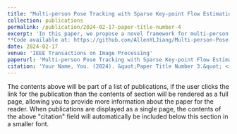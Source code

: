 ```yaml
---
title: "Multi-person Pose Tracking with Sparse Key-point Flow Estimation and Hierarchical Graph Distance Minimization"
collection: publications
permalink: /publication/2024-02-17-paper-title-number-4
excerpt: 'In this paper, we propose a novel framework for multi-person pose estimation and tracking on challenging scenarios. In view of occlusions and motion blurs which hinder the performance of pose tracking, we proposed to model humans as graphs and perform pose estimation and tracking by concentrating on the visible parts of human bodies which are informative about complete skeletons under incomplete observations. Specifically, the proposed framework involves three parts: (i) A Sparse Key-point Flow Estimating Module (SKFEM) and a Hierarchical Graph Distance Minimizing Module (HGMM) for estimating pixel-level and human-level motion, respectively; (ii) Pixel-level appearance consistency and human-level structural consistency are combined in measuring the visibility scores of body joints. The scores guide the pose estimator to predict complete skeletons by observing high-visibility parts, under the assumption that visible and invisible parts are inherently correlated in human part graphs. The pose estimator is iteratively fine-tuned to achieve this capability; (iii) Multiple historical frames are combined to benefit tracking which is implemented using HGMM. The proposed approach not only achieves state-of-the-art performance on PoseTrack datasets but also contributes to significant improvements in other tasks such as human-related anomaly detection. <br />
**Code available at: https://github.com/AllenYLJiang/Multi-person-Pose-Tracking** '
date: 2024-02-17
venue: 'IEEE Transactions on Image Processing'
paperurl: 'Multi-person Pose Tracking with Sparse Key-point Flow Estimation and Hierarchical Graph Distance Minimization.pdf'
citation: 'Your Name, You. (2024). &quot;Paper Title Number 3.&quot; <i>GitHub Journal of Bugs</i>. 1(3).'
---
```


The contents above will be part of a list of publications, if the user clicks the link for the publication than the contents of section will be rendered as a full page, allowing you to provide more information about the paper for the reader. When publications are displayed as a single page, the contents of the above "citation" field will automatically be included below this section in a smaller font.
